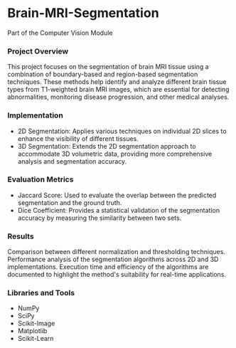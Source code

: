 # Brain-MRI-Segmentation
Part of the Computer Vision Module

### Project Overview
This project focuses on the segmentation of brain MRI tissue using a combination of boundary-based and region-based segmentation techniques. These methods help identify and analyze different brain tissue types from T1-weighted brain MRI images, which are essential for detecting abnormalities, monitoring disease progression, and other medical analyses.

### Implementation
* 2D Segmentation: Applies various techniques on individual 2D slices to enhance the visibility of different tissues.
* 3D Segmentation: Extends the 2D segmentation approach to accommodate 3D volumetric data, providing more comprehensive analysis and segmentation accuracy.
  
### Evaluation Metrics
* Jaccard Score: Used to evaluate the overlap between the predicted segmentation and the ground truth.
* Dice Coefficient: Provides a statistical validation of the segmentation accuracy by measuring the similarity between two sets.
  
### Results
Comparison between different normalization and thresholding techniques.
Performance analysis of the segmentation algorithms across 2D and 3D implementations.
Execution time and efficiency of the algorithms are documented to highlight the method's suitability for real-time applications.

### Libraries and Tools
* NumPy
* SciPy
* Scikit-Image
* Matplotlib
* Scikit-Learn
